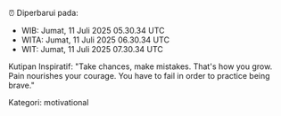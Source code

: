 ⏰ Diperbarui pada:
- WIB: Jumat, 11 Juli 2025 05.30.34 UTC
- WITA: Jumat, 11 Juli 2025 06.30.34 UTC
- WIT: Jumat, 11 Juli 2025 07.30.34 UTC

Kutipan Inspiratif:
"Take chances, make mistakes. That's how you grow. Pain nourishes your courage. You have to fail in order to practice being brave."


Kategori: motivational

